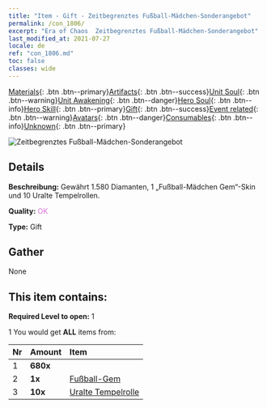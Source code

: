 ```yaml
---
title: "Item - Gift - Zeitbegrenztes Fußball-Mädchen-Sonderangebot"
permalink: /con_1806/
excerpt: "Era of Chaos  Zeitbegrenztes Fußball-Mädchen-Sonderangebot"
last_modified_at: 2021-07-27
locale: de
ref: "con_1806.md"
toc: false
classes: wide
---
```

 [Materials](/ItemsDE/){: .btn .btn--primary}[Artifacts](/ItemsDE/Artifacts/){: .btn .btn--success}[Unit Soul](/ItemsDE/UnitSoul/){: .btn .btn--warning}[Unit Awakening](/ItemsDE/UnitAwakening/){: .btn .btn--danger}[Hero Soul](/ItemsDE/HeroSoul/){: .btn .btn--info}[Hero Skill](/ItemsDE/HeroSkill/){: .btn .btn--primary}[Gift](/ItemsDE/Gift/){: .btn .btn--success}[Event related](/ItemsDE/Events/){: .btn .btn--warning}[Avatars](/ItemsDE/Avatars/){: .btn .btn--danger}[Consumables](/ItemsDE/Consumables/){: .btn .btn--info}[Unknown](/ItemsDE/Unknown/){: .btn .btn--primary}

 ![Zeitbegrenztes Fußball-Mädchen-Sonderangebot](/images/t/i_907100.png)

## Details
 **Beschreibung:** Gewährt 1.580 Diamanten, 1 „Fußball-Mädchen Gem“-Skin und 10 Uralte Tempelrollen.

 **Quality:** <span style="color: #DA70D6">OK</span>

 **Type:** Gift

## Gather

  None

## This item contains:

 **Required Level to open:** 1

 1 You would get **ALL** items  from:

  | Nr | Amount |     Item    |
  |:---|:-------|:------------|
  | 1 |  **680x** | <i class="fas fa-gem"/> |  | 
  | 2 |  **1x** | [Fußball-Gem](/ItemsDE/con_1046/) |  | 
  | 3 |  **10x** | [Uralte Tempelrolle](/ItemsDE/con_697/) |  | 
